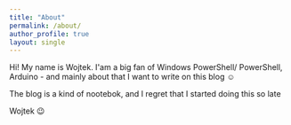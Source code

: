 ```yaml
---
title: "About"
permalink: /about/
author_profile: true
layout: single
---
```


Hi! My name is Wojtek. 
I'am a big fan of Windows PowerShell/ PowerShell, Arduino - and mainly about that I want to write on this blog ☺️

The blog is a kind of nootebok, and I regret that I started doing this so late 


Wojtek 😉